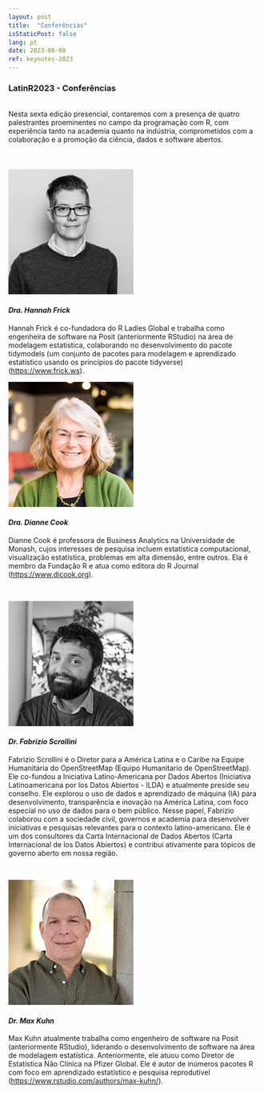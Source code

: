 ```yaml
---
layout: post
title:  "Conferências"
isStaticPost: false
lang: pt
date: 2023-06-08
ref: keynotes-2023
---
```


### LatinR2023 - Conferências

<br> Nesta sexta edição presencial, contaremos com a presença de quatro palestrantes proeminentes no campo da programação com R, com experiência tanto na academia quanto na indústria, comprometidos com a colaboração e a promoção da ciência, dados e software abertos.
<br> 
<br>
<br>
<br>
![](img/posts/hannah.jpg)

#### _Dra. Hannah Frick_
Hannah Frick é co-fundadora do R Ladies Global e trabalha como engenheira de software na Posit (anteriormente RStudio) na área de modelagem estatística, colaborando no desenvolvimento do pacote tidymodels (um conjunto de pacotes para modelagem e aprendizado estatístico usando os princípios do pacote tidyverse) (https://www.frick.ws).
<br> 

![](../../img/posts/dianne.jpg)

#### _Dra. Dianne Cook_
Dianne Cook é professora de Business Analytics na Universidade de Monash, cujos interesses de pesquisa incluem estatística computacional, visualização estatística, problemas em alta dimensão, entre outros. Ela é membro da Fundação R e atua como editora do R Journal (https://www.dicook.org).

<br> 

![](../../img/posts/Fabrizio.jpg)

#### _*Dr. Fabrizio Scrollini*_
Fabrizio Scrollini é o Diretor para a América Latina e o Caribe na Equipe Humanitária do OpenStreetMap (Equipo Humanitario de OpenStreetMap). Ele co-fundou a Iniciativa Latino-Americana por Dados Abertos (Iniciativa Latinoamericana por los Datos Abiertos - ILDA) e atualmente preside seu conselho. Ele explorou o uso de dados e aprendizado de máquina (IA) para desenvolvimento, transparência e inovação na América Latina, com foco especial no uso de dados para o bem público. Nesse papel, Fabrizio colaborou com a sociedade civil, governos e academia para desenvolver iniciativas e pesquisas relevantes para o contexto latino-americano. Ele é um dos consultores da Carta Internacional de Dados Abertos (Carta Internacional de los Datos Abiertos) e contribui ativamente para tópicos de governo aberto em nossa região.


<br> 

![](../../img/posts/Max.jpg)

#### _Dr. Max Kuhn_
Max Kuhn atualmente trabalha como engenheiro de software na Posit (anteriormente RStudio), liderando o desenvolvimento de software na área de modelagem estatística. Anteriormente, ele atuou como Diretor de Estatística Não Clínica na Pfizer Global. Ele é autor de inúmeros pacotes R com foco em aprendizado estatístico e pesquisa reprodutível (https://www.rstudio.com/authors/max-kuhn/).

